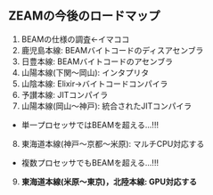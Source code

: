 ##  ZEAMの今後のロードマップ

1. BEAMの仕様の調査←イマココ
2. 鹿児島本線: BEAMバイトコードのディスアセンブラ
3. 日豊本線: BEAMバイトコードのアセンブラ
4. 山陽本線(下関〜岡山): インタプリタ
5. 山陰本線: Elixir→バイトコードコンパイラ
6. 予讃本線: JITコンパイラ
7. 山陽本線(岡山〜神戸): 統合されたJITコンパイラ
  * 単一プロセッサではBEAMを超える...!!!
8. 東海道本線(神戸〜京都〜米原): マルチCPU対応する
  * 複数プロセッサでもBEAMを超える...!!!
9. **東海道本線(米原〜東京)，北陸本線: GPU対応する**